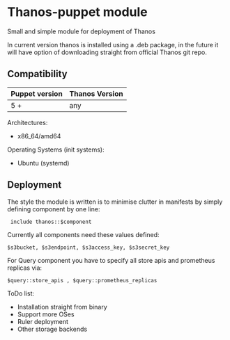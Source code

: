 # Thanos-puppet module
Small and simple module for deployment of Thanos

In current version thanos is installed using a .deb package, in the future it will have option of downloading straight from official Thanos git repo.

## Compatibility

|  Puppet version | Thanos Version|
|---|---|
| 5 + | any |

Architectures:
- x86_64/amd64

Operating Systems (init systems):
- Ubuntu (systemd)

## Deployment

The style the module is written is to minimise clutter in manifests by simply defining component by one line:

`  include thanos::$component `

Currently all components need these values defined:

`
  $s3bucket, $s3endpoint, $s3access_key, $s3secret_key 
`

For Query component you have to specify all store apis and prometheus replicas via:

`
    $query::store_apis , $query::prometheus_replicas
`

ToDo list:

- Installation straight from binary
- Support more OSes
- Ruler deployment
- Other storage backends